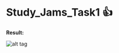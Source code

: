 # Study_Jams_Task1 :+1:

**Result:**

![alt tag](http://i.prntscr.com/f0e73e2264bf44ed9fbf5328ce0c814e.png)
